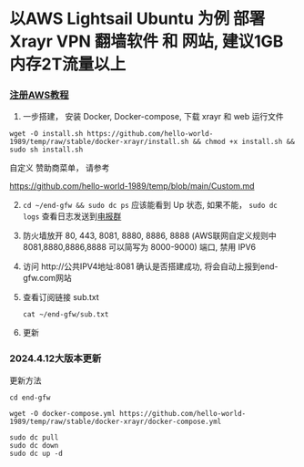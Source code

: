 # 以AWS Lightsail Ubuntu 为例 部署 Xrayr VPN 翻墙软件 和 网站, 建议1GB内存2T流量以上

### [注册AWS教程](https://docs.google.com/document/d/1xXqXkddCLLr8hHz8G8m7b4JHyxWuYiey7h_14pnCGrY/edit?usp=sharing)

 1. 一步搭建， 安装 Docker, Docker-compose, 下载 xrayr 和 web 运行文件

```
wget -O install.sh https://github.com/hello-world-1989/temp/raw/stable/docker-xrayr/install.sh && chmod +x install.sh && sudo sh install.sh

```

自定义 赞助商菜单， 请参考

https://github.com/hello-world-1989/temp/blob/main/Custom.md
   
2. `cd ~/end-gfw && sudo dc ps` 应该能看到 Up 状态, 如果不能， `sudo dc logs` 查看日志发送到[电报群](https://t.me/end_gfw1)

3. 防火墙放开 80, 443, 8081, 8880, 8886, 8888 (AWS联网自定义规则中8081,8880,8886,8888 可以简写为 8000-9000) 端口, 禁用 IPV6

5. 访问 http://公共IPV4地址:8081 确认是否搭建成功, 将会自动上报到end-gfw.com网站

6. 查看订阅链接 sub.txt

   ```
   cat ~/end-gfw/sub.txt
   ```
7. 更新 

### 2024.4.12大版本更新

更新方法

```
cd end-gfw

wget -O docker-compose.yml https://github.com/hello-world-1989/temp/raw/stable/docker-xrayr/docker-compose.yml

sudo dc pull
sudo dc down
sudo dc up -d
```

